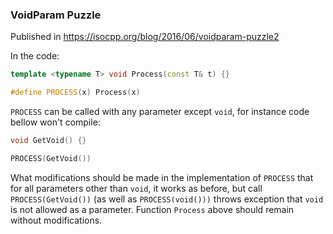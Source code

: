 ### VoidParam Puzzle

Published in https://isocpp.org/blog/2016/06/voidparam-puzzle2 

In the code:

```C++
template <typename T> void Process(const T& t) {} 

#define PROCESS(x) Process(x)
```

`PROCESS` can be called with any parameter except `void`, for instance code bellow won't compile:

```C++
void GetVoid() {}

PROCESS(GetVoid())
```

What modifications should be made in the implementation of `PROCESS` that for all parameters other than `void`, it works as before,
but call `PROCESS(GetVoid())` (as well as `PROCESS(void()))` throws exception that `void` is not allowed as a parameter.
Function `Process` above should remain without modifications.


